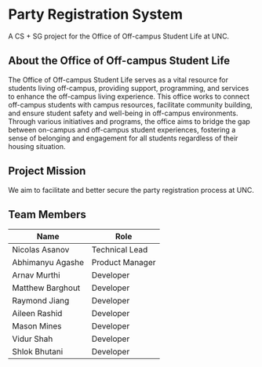 # Party Registration System

A CS + SG project for the Office of Off-campus Student Life at UNC.

## About the Office of Off-campus Student Life

The Office of Off-campus Student Life serves as a vital resource for students living off-campus, providing support, programming, and services to enhance the off-campus living experience. This office works to connect off-campus students with campus resources, facilitate community building, and ensure student safety and well-being in off-campus environments. Through various initiatives and programs, the office aims to bridge the gap between on-campus and off-campus student experiences, fostering a sense of belonging and engagement for all students regardless of their housing situation.

## Project Mission

We aim to facilitate and better secure the party registration process at UNC.

## Team Members

| Name | Role |
|------|------|
| Nicolas Asanov | Technical Lead |
| Abhimanyu Agashe | Product Manager |
| Arnav Murthi | Developer |
| Matthew Barghout | Developer |
| Raymond Jiang | Developer |
| Aileen Rashid | Developer |
| Mason Mines | Developer |
| Vidur Shah | Developer |
| Shlok Bhutani | Developer |
